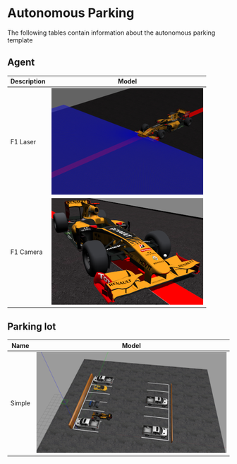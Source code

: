 # Autonomous Parking

The following tables contain information about the autonomous parking template

## Agent

| Description | Model                          |
| ----------- | ------------------------------ |
| F1 Laser    | ![](./imgs/model_f1_laser.png) |
| F1 Camera   | ![](./imgs/model_f1.png)       |

## Parking lot

| Name   | Model                                 |
| ------ | ------------------------------------- |
| Simple | ![](./imgs/autoparking_f1_simple.png) |
